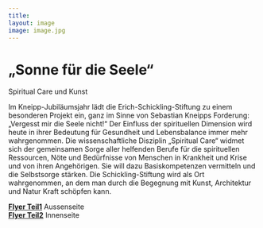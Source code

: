 ```yaml
---
title: 
layout: image
image: image.jpg
---
```

# „Sonne für die Seele“ 
Spiritual Care und Kunst 

Im Kneipp-Jubiläumsjahr lädt die Erich-Schickling-Stiftung zu einem besonderen Projekt ein, ganz im Sinne von Sebastian Kneipps Forderung: „Vergesst mir die Seele nicht!“
Der Einfluss der spirituellen Dimension wird heute in ihrer Bedeutung für Gesundheit und Lebensbalance immer mehr wahrgenommen. Die wissenschaftliche Disziplin „Spiritual Care“ widmet sich der gemeinsamen Sorge aller helfenden Berufe für die spirituellen Ressourcen, Nöte und Bedürfnisse von Menschen in Krankheit und Krise und von ihren Angehörigen. Sie will dazu Basiskompetenzen vermitteln und die Selbstsorge stärken. Die Schickling-Stiftung wird als Ort wahrgenommen, an dem man durch die Begegnung mit Kunst, Architektur und Natur Kraft schöpfen kann.

[**Flyer Teil1**](/spiritualcare/flyeraussen/) Aussenseite  
[**Flyer Teil2**](/spiritualcare/flyerinnen/) Innenseite